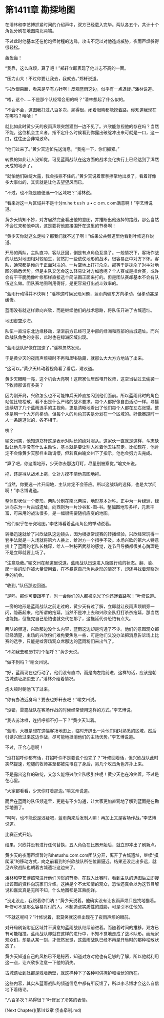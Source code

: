 # 第1411章 勘探地图

在潘林和李艺博抓紧时间的介绍声中，双方已经载入完毕。两队各五个，共计十个角色分刷在地图南北两端。

不过此时他基本还在枪炮师射程的边缘，攻击不足以对他造成威胁，夜雨声烦躲得很轻松。

轰轰轰！

“我靠，这么麻烦，算了吧！”郑轩立即表现了他斗志不高的一面。

“压力山大！不过你要让我去，我就去。”郑轩说道。

“兴欣很果断，看来是早有方针啊！反观蓝雨这边，似乎有一点迟疑。”潘林说道。

“唔，这个……不是那个队经常会用的吗？”潘林想起了什么似的。

“不会不会，这图我打过八百多次，熟得很，闭着眼睛都能摸着路，你知道我现在在哪吗？哈哈！”

就比如此时黄少天的夜雨声烦突然猫到一边不见了。兴欣能忽视他的存在吗？当然不能。这位机会主义者，指不定什么时候看到你露出破绽冲出来可就是一口，这一口，往往还会非常致命。

“他们过来了。”黄少天连忙先送消息，“我拖一下，你们抓紧。”

转换的如此让人没知觉，可见蓝雨战队在这方面的战术变化执行上已经达到了浑然天成的地步了。

“就怕他们破绽大露，我会按捺不住的。”黄少天说着摩拳擦掌地出发了，看着好像多大事似的，其实就是让他去望望风而已。

“不过，也不能是随便选一个区域吧？”潘林说。

“看来对这一片区域并不是十分m.heｔusｈｕ•ｃｏm.ｃom满意啊！”李艺博说道。

黄少天情知不妙，对方居然完全看出他的意图，并推断出他选择的路线，那么当然不会过来和他单挑，这是要将他直接围歼在这里的节奏啊！

“黄少天你就这么走啦？那我们就不送了啊！”结果公共频道里他看到叶修这样说道。

开局的两队，主队直冲，客队迂回，倒是有点角色互换了。一般情况下，客场作战的队伍对地图相对较陌生，贸然打一些依仗地形的战术，很容易正中对方下怀。客队，通常都是倾向于正面对决的。一片空地上打打杀杀，那等于是抹杀了对手对地图的熟悉优势。但是主队又怎会这么轻易让对方如愿呢？个人赛或是擂台赛，或许会有干干脆脆像叶修那样直接选个简洁图正面来打的。但是团队赛却基本不会有队伍这么做。团队赛地图利用得好，是更容易打出战斗效率的。

“蓝雨行动得并不快啊！”潘林这时候发现问题，蓝雨向偏东方向移动，但移动甚是缓慢。

蓝雨没有就这样靠向兴欣，而是继续他们的战术思路，将队伍开进了古城遗址。

地图虚空沙海。

队伍一直沿东北边缘移动，渐渐前方已经可见中部的绿洲和西部的古城遗址。而兴欣战队角色的身影，此时也在绿洲区域出现。

“蓝雨战队好像在加速了。”潘林忽然发现。

于是黄少天的夜雨声烦顿时不再和*图*书隐藏，就那么大大方方地站了出来。

“这可以。”黄少天转动着视角看了看后，建议道。

黄少天眼睛一亮，这个机会大亮啊！这帮家伙居然甩开牧师，这空当钻过去偷袭一下牧师那该有多美？

因为刚开局，兴欣怎么也不可能神兵天降直接闪到他们面前。所以蓝雨此时的角色站位比较松散，看不出是什么严格的战术要求。每个人都好像自由活动一样。导播连续切了几个蓝雨选手的主视角，更是清晰地看出了他们每个人都在左右张望。整体是朝一个大方向移动，但每个人的角色其实是分划在一个区域的。好像赛跑时一人一条跑道似的，各不相干。

咦？

喻文州笑，他知道郑轩这是表示对队长的绝对服从。这家伙一直就是这样，斗志缺缺让他几乎没有什么主动性，基本就是要让别人推着他去往前走。比如现在，他肯定不会像黄少天那样主动请缨，但若真由喻文州下了指示，他也会努力去完成。

“算了吧，你这看地形，少天你去那边盯盯，尽量别被察觉。”喻文州说。

拖，还是得从战术上拖，让对方摸不清他意图地拖。

“当然，你要选一片开阔地，主队肯定不会答应。所以这战场的选择，也是大学问啊！”李艺博说道。

整体形状似一个菱形。两队分刷在南北两端，地形基本对称。正中为一片绿洲，绿洲向东为一片古城遗址，向西则为一片沙谷和-图-书。整幅图地形多样，元素丰富，可采用的战法很多，是一幅很需要随机应变的地图。

“他们似乎在研究地图。”李艺博看着蓝雨角色的举动说着。

转播迅速就给了兴欣战队这边镜头，因为根据常规赛的转播经验，兴欣经常玩得一套手法就是一入场就将第六人换上，给对方一个措手不及。本场兴欣的第六人特意排上了蓝雨的老队长魏琛，给人一种秘密武器的感觉，连节目导播都很关心魏琛是不是立即就要上场了。

“注意隐蔽。”喻文州在频道里说道。蓝雨战队迅速进入隐匿行动的状态。翻、滚、爬一类的动作被大量使用着，在不暴露自己角色身形的情况下，却还寻找着观察对手的机会。

“收到。”队伍那边回道。

“是吗，那你可要跟牢了，别一会你们的人都被杀光了你还迷着路呢！”叶修说道。

一旁的地形是蓝雨战队之前走过的，黄少天有过了解，立即就让夜雨声烦朝旁一闪，隐蔽起来。他所谓的拖延，当然不是冲上去和兴欣全队打打杀杀拖延，那当然也能拖，但拖完自己恐怕也就交代在那了，这拖延代价恐怕有点大。

两队的频道，兴欣那边没什么内容，蓝雨这边却是沟通了不少。他们的意图观众都已经清楚，主场的兴欣粉们难免要焦急一些，可是他们又没办法把消息告诉场上比赛的选手，只能是嘘客场观众席那边的蓝雨粉们来出气了。

“不如我去和*图*书打个招呼？”黄少天说。

“做不到吗？”喻文州说。

“好，蓝雨现在也行动了，他们没有直冲，而是向左路前进，这样的话，应该是朝古城遗址那边去了。”潘林介绍着情况。

炮火顿时朝他飞了过来。

“你有办法近身吗？要去也郑轩去吧！”喻文州说。

“没错。雷霆战队在客场作战的时候经常使用这样的方式。”李艺博说。

“我去苏沐橙，连招呼都不打一下？”黄少天叫着。

“蓝雨，大概是想在这幅客场地图上，临时开辟出一片他们相对熟悉的区域，然后引诱兴欣过来这边作战，尽可能地抵消他们的主场优势。”李艺博说道。

不过，正合心意啊！

“没打招呼你都有话，打招呼你不是要说个没完了？”叶修回着话，但兴欣战队此时突然提速，短腿的牧师甚至都被先甩在了身后，另几个攻击角色齐扑上来。

不是露出这样的破绽，又怎么能将兴欣全队吸引住呢！黄少天也在冷笑着，不过是在心里。

“大家都看看，少天你盯着那边。”喻文州说道。

而后在蓝雨的队伍频道里，更是有不少沟通，让大家更加直观地了解到蓝雨是在勘探地图了。

“呵呵，也不能说是迟疑吧，蓝雨向来后发制人嘛！再加上又是客场作战。”李艺博说道。

比赛正式开始。

结果，兴欣并没有进行任何替换，五人角色在比赛开始后，就立即冲出了刷新点。

黄少天的夜雨声烦暂时和hetushu.com.com团队分开，离开了古城遗址，继续“摸爬滚”的移动方式，向之前看到的兴欣战队所在位置逼近。结果还没走出多远，就见兴欣战队也朝着古城遗址这边来了。

潘林和李艺博照常进行他们习惯的节奏，在载入比赛时，看到主队的选图后立即搜出该图的资料向玩家们介绍。这换是个不太知情的观众，恐怕还真会以为这节目解说和嘉宾真是无所不知，什么地图都是耳熟能详。

“没走没走，我跟着你们呐！”黄少天说着。他确实没有让夜雨声烦只是找地猫着。叶修可不是那么容易对付的人，不制造点实质性的威胁，可是引不住他的。

“不就这呢吗？”叶修说着，君莫笑就这样出现在了夜雨声烦的眼前。

对开局刷新附近区域并不满意的蓝雨战队继续前进着。而随着时间的推移，双方已有可能相撞。蓝雨战队却就在这样的进行中，不知不觉地走成了战术队形。而玩家观众们，却是从某一刻，才恍然发觉，这蓝雨战队已经不再是开局时的那种松散状态了。

黄少天知道自己的风格已不是秘密，知道对方对他也有足够的了解，所以他就利用这一点，让兴欣多注意一下他的消失。

古城遗址到处都是残墙断壁，就这样种下了各种可供掩护和埋伏的所在。

这些内容，其实从蓝雨战队的频道信息中都有所反馈了，所以李艺博才会这么自信地下着结论。

“八百多次？熟得很？”叶修发了冷笑的表情。



[Next Chapter](第1412章 侦查牵制.md)